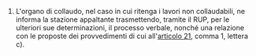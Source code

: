 1. L'organo di collaudo, nel caso in cui ritenga i lavori non collaudabili, ne informa la stazione appaltante trasmettendo, tramite il RUP, per le ulteriori sue determinazioni, il processo verbale, nonché una relazione con le proposte dei provvedimenti di cui all'[articolo 21](/allegato-2.14-articolo-21/1), comma 1, lettera c).